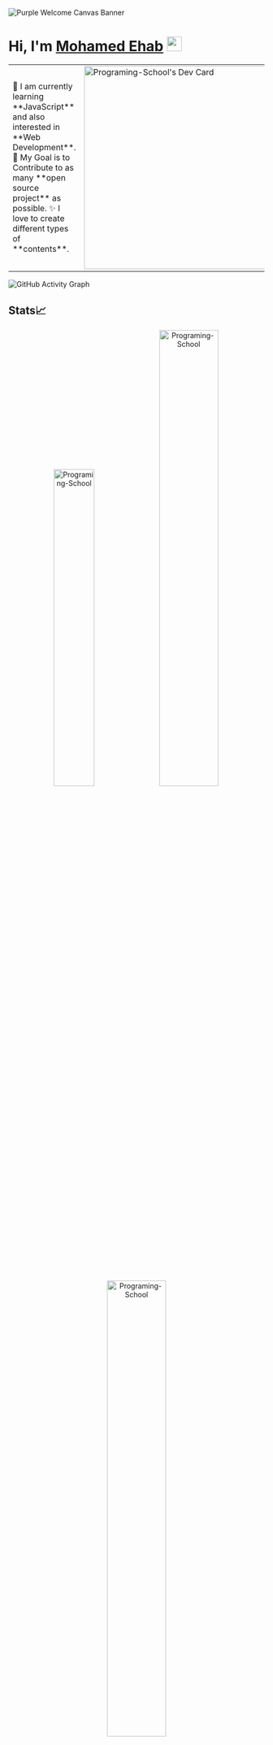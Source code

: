 ![Purple Welcome Canvas Banner](https://user-images.githubusercontent.com/96921717/152648473-9799d284-7e21-49ab-a07e-45d35bdc07fb.png)


# Hi, I'm [Mohamed Ehab](https://www.youtube.com/channel/UC1YTVmV31RZV2oie1kKpJkw) <img src="https://github.com/TheDudeThatCode/TheDudeThatCode/blob/master/Assets/Hi.gif" width="29px">

<table>
<tr>
  <td valign="center">
    🌱 I am currently learning **JavaScript** and also interested in **Web Development**.
    🎯 My Goal is to Contribute to as many **open source project** as possible.
    ✨ I love to create different types of **contents**.
<td >
    <a href="https://app.daily.dev/Mohamed_Ehab"><img src="https://api.daily.dev/devcards/ed49ae7194bc40a298676373c974b702.png?r=obc" width="400" alt="Programing-School's Dev Card"/></a>
  </td>

</tr>
</table>

![GitHub Activity Graph](https://activity-graph.herokuapp.com/graph?username=Programing-School&theme=dracula&hide_border=true)

## Stats📈
<p align="center">
<img width="40%" src="https://github-readme-stats.vercel.app/api/top-langs?username=Programing-School&show_icons=true&theme=dracula&title_color=ff8000&text_color=ffffff&bg_color=6a6a6a&locale=en&layout=compact&hide_border=true" alt="Programing-School" /> 
<img width="48%" src="https://github-readme-stats.vercel.app/api?username=Programing-School&show_icons=true&theme=dracula&title_color=ff8000&text_color=ffffff&bg_color=6a6a6a&locale=en&hide_border=true" alt="Programing-School" />
<img width="48%" src="https://github-readme-streak-stats.herokuapp.com/?user=Programing-School&theme=highcontrast&hide_border=true" alt="Programing-School" />
</p>

# Connect with me <img src="https://github.com/TheDudeThatCode/TheDudeThatCode/blob/master/Assets/Hi.gif" width="29px">
<a href="https://twitter.com/Program39300266"><img src="http://i.imgur.com/tXSoThF.png" /></a>
<a href="https://twitter.com/Program39300266"><img src="http://i.imgur.com/tXSoThF.png" /></a>
